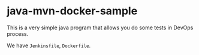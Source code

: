 # java-mvn-docker-sample

This is a very simple java program that allows you do some tests in DevOps process.

We have `Jenkinsfile`, `Dockerfile`.
